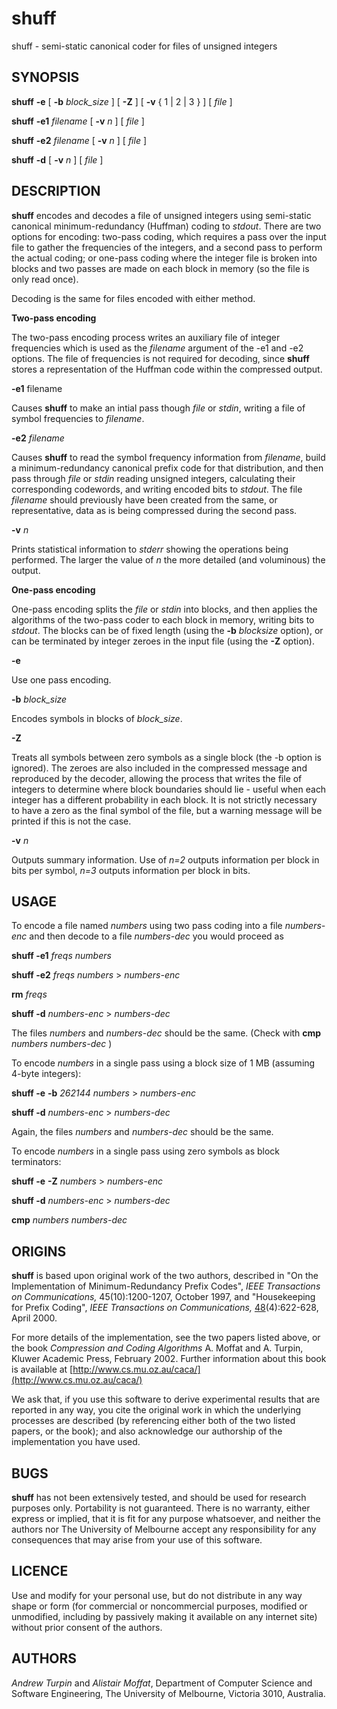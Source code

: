 
# shuff

shuff - semi-static canonical coder for files of unsigned integers


## SYNOPSIS

**shuff** **-e** [ **-b** _block_size_ ] [ **-Z** ] [ **-v** { 1 | 2 | 3 } ] [ _file_ ]

**shuff** **-e1** _filename_ [ **-v** _n_ ] [ _file_ ]

**shuff** **-e2** _filename_ [ **-v** _n_ ] [ _file_ ]

**shuff** **-d** [ **-v** _n_ ] [ _file_ ]


## DESCRIPTION

**shuff** encodes and decodes a file of unsigned integers using semi-static canonical minimum-redundancy (Huffman) coding to _stdout_. There are two options for encoding: two-pass coding, which requires a pass over the input file to gather the frequencies of the integers, and a second pass to perform the actual coding; or one-pass coding where the integer file is broken into blocks and two passes are made on each block in memory (so the file is only read once).

Decoding is the same for files encoded with either method.

**Two-pass encoding**

The two-pass encoding process writes an auxiliary file of integer frequencies which is used as the _filename_ argument of the -e1 and -e2 options. The file of frequencies is not required for decoding, since **shuff** stores a representation of the Huffman code within the compressed output.

**-e1** filename

Causes **shuff** to make an intial pass though _file_ or _stdin_, writing a file of symbol frequencies to _filename_.

**-e2** _filename_

Causes **shuff** to read the symbol frequency information from _filename_, build a minimum-redundancy canonical prefix code for that distribution, and then pass through _file_ or _stdin_ reading unsigned integers, calculating their corresponding codewords, and writing encoded bits to _stdout_. The file _filename_ should previously have been created from the same, or representative, data as is being compressed during the second pass.

**-v** _n_

Prints statistical information to _stderr_ showing the operations being performed. The larger the value of _n_ the more detailed (and voluminous) the output.

**One-pass encoding**

One-pass encoding splits the _file_ or _stdin_ into blocks, and then applies the algorithms of the two-pass coder to each block in memory, writing bits to _stdout_. The blocks can be of fixed length (using the **-b** _blocksize_ option), or can be terminated by integer zeroes in the input file (using the **-Z** option).

**-e**

Use one pass encoding.

**-b** _block_size_

Encodes symbols in blocks of _block_size_.

**-Z**

Treats all symbols between zero symbols as a single block (the -b option is ignored). The zeroes are also included in the compressed message and reproduced by the decoder, allowing the process that writes the file of integers to determine where block boundaries should lie - useful when each integer has a different probability in each block. It is not strictly necessary to have a zero as the final symbol of the file, but a warning message will be printed if this is not the case.

**-v** _n_

Outputs summary information. Use of _n=2_ outputs information per block in bits per symbol, _n=3_ outputs information per block in bits.

## USAGE

To encode a file named _numbers_ using two pass coding into a file _numbers-enc_ and then decode to a file _numbers-dec_ you would proceed as

**shuff -e1** _freqs numbers_

**shuff -e2** _freqs numbers_ > _numbers-enc_

**rm** _freqs_

**shuff -d** _numbers-enc_ > _numbers-dec_

The files _numbers_ and _numbers-dec_ should be the same. (Check with **cmp** _numbers_ _numbers-dec_ )

To encode _numbers_ in a single pass using a block size of 1 MB (assuming 4-byte integers):

**shuff -e** **-b** _262144_ _numbers_ > _numbers-enc_

**shuff -d** _numbers-enc_ > _numbers-dec_

Again, the files _numbers_ and _numbers-dec_ should be the same.

To encode _numbers_ in a single pass using zero symbols as block terminators:

**shuff -e** **-Z** _numbers_ > _numbers-enc_

**shuff -d** _numbers-enc_ > _numbers-dec_

**cmp** _numbers numbers-dec_

## ORIGINS

**shuff** is based upon original work of the two authors, described in "On the Implementation of Minimum-Redundancy Prefix Codes", _IEEE Transactions on Communications,_ 45(10):1200-1207, October 1997, and "Housekeeping for Prefix Coding", _IEEE Transactions on Communications,_ [48](/cgi-bin/man/man2html?4+48)(4):622-628, April 2000\.

For more details of the implementation, see the two papers listed above, or the book _Compression and Coding Algorithms_ A. Moffat and A. Turpin, Kluwer Academic Press, February 2002. Further information about this book is available at [http://www.cs.mu.oz.au/caca/](http://www.cs.mu.oz.au/caca/)

We ask that, if you use this software to derive experimental results that are reported in any way, you cite the original work in which the underlying processes are described (by referencing either both of the two listed papers, or the book); and also acknowledge our authorship of the implementation you have used.

## BUGS

**shuff** has not been extensively tested, and should be used for research purposes only. Portability is not guaranteed. There is no warranty, either express or implied, that it is fit for any purpose whatsoever, and neither the authors nor The University of Melbourne accept any responsibility for any consequences that may arise from your use of this software.


## LICENCE

Use and modify for your personal use, but do not distribute in any way shape or form (for commercial or noncommercial purposes, modified or unmodified, including by passively making it available on any internet site) without prior consent of the authors.

## AUTHORS

*Andrew Turpin* and *Alistair Moffat*, Department of Computer Science and Software Engineering, The University of Melbourne, Victoria 3010, Australia.
